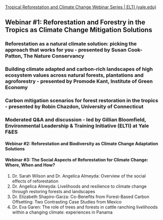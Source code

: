 [Tropical Reforestation and Climate Change Webinar Series | ELTI (yale.edu)](https://elti.yale.edu/partners-climate-change-webinar-series)

## Webinar #1: Reforestation and Forestry in the Tropics as Climate Change Mitigation Solutions

### Reforestation as a natural climate solution: picking the approach that works for you - presented by Susan Cook-Patton, The Nature Conservancy


### Building climate adapted and carbon-rich landscapes of high ecosystem values across natural forests, plantations and agroforestry - presented by Promode Kant, Institute of Green Economy


### Carbon mitigation scenarios for forest restoration in the tropics - presented by Robin Chazdon, University of Connecticut


### Moderated Q&A and discussion - led by Gillian Bloomfield, Environmental Leadership & Training Initiative (ELTI) at Yale F&ES



#### Webinar #2: Reforestation and Biodiversity as Climate Change Adaptation Solutions




#### Webinar #3: The Social Aspects of Reforestation for Climate Change: Where, When and How?  


1. Dr. Sarah Wilson and Dr. Angelica Almeyda: Overview of the social effects of reforestation
2. Dr. Angelica Almeyda: Livelihoods and resilience to climate change through restoring forests and landscapes
3. Dr. Elizabeth Shapiro-Garza: Co-Benefits from Forest-Based Carbon Offsetting: Two Contrasting Case Studies from Mexico
4. Dr. Eva Garen: The role of trees and forests in cattle ranching livelihoods within a changing climate: experiences in Panama
